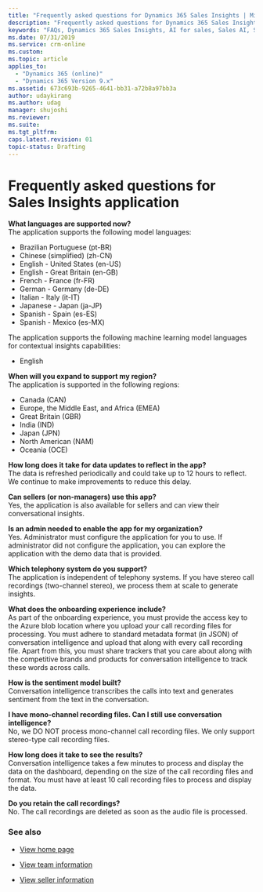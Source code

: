 ```yaml
---
title: "Frequently asked questions for Dynamics 365 Sales Insights | MicrosoftDocs"
description: "Frequently asked questions for Dynamics 365 Sales Insights app"
keywords: "FAQs, Dynamics 365 Sales Insights, AI for sales, Sales AI, Sales Insights"
ms.date: 07/31/2019
ms.service: crm-online
ms.custom: 
ms.topic: article
applies_to:
  - "Dynamics 365 (online)"
  - "Dynamics 365 Version 9.x"
ms.assetid: 673c693b-9265-4641-bb31-a72b8a97bb3a
author: udaykirang
ms.author: udag
manager: shujoshi
ms.reviewer: 
ms.suite: 
ms.tgt_pltfrm: 
caps.latest.revision: 01
topic-status: Drafting
---
```


# Frequently asked questions for Sales Insights application

**What languages are supported now?​**<br>
The application supports the following model languages:

- Brazilian Portuguese (pt-BR)
- Chinese (simplified) (zh-CN)
- English - United States (en-US)
- English - Great Britain (en-GB)
- French - France (fr-FR)
- German - Germany (de-DE)
- Italian - Italy (it-IT)
- Japanese - Japan (ja-JP)
- Spanish - Spain (es-ES)
- Spanish - Mexico (es-MX)

The application supports the following machine learning model languages for contextual insights capabilities:

- English

**When will you expand to support my region?**<br>
The application is supported in the following regions:

- Canada (CAN)
- Europe, the Middle East, and Africa (EMEA)
- Great Britain (GBR)
- India (IND) 
- Japan (JPN)
- North American (NAM)
- Oceania (OCE)

**How long does it take for data updates to reflect in the app?**<br>
The data is refreshed periodically and could take up to 12 hours to reflect. We continue to make improvements to reduce this delay.

**Can sellers (or non-managers) use this app?**<br>
Yes, the application is also available for sellers and can view their conversational insights.

**Is an admin needed to enable the app for my organization?**<br>
Yes. Administrator must configure the application for you to use. If administrator did not configure the application, you can explore the application with the demo data that is provided.

**Which telephony system do you support?​**<br>
The application is independent of telephony systems. If you have stereo call recordings (two-channel stereo), we process them at scale to generate insights​.

**What does the onboarding experience include?​** <br>
As part of the onboarding experience, you must provide the access key to the Azure blob location where you upload your call recording files for processing. You must adhere to standard metadata format (in JSON) of conversation intelligence and upload that along with every call recording file. Apart from this, you must share trackers that you care about along with the competitive brands and products for conversation intelligence to track these words across calls.

**How is the sentiment model built?**<br>
Conversation intelligence transcribes the calls into text and generates sentiment from the text in the conversation.

**I have mono-channel recording files. Can I still use conversation intelligence?​**<br>
No, we DO NOT process mono-channel call recording files. We only support stereo-type call recording files.

**How long does it take to see the results?​**<br>
Conversation intelligence takes a few minutes to process and display the data on the dashboard, depending on the size of the call recording files and format. You must have at least 10 call recording files to process and display the data.

**Do you retain the call recordings?​**<br>
No. The call recordings are deleted as soon as the audio file is processed​.

### See also

- [View home page](dynamics365-sales-insights-app-home-page.md)

- [View team information](conversation-intelligence-team-overview.md)

- [View seller information](conversation-intelligence-seller-details.md)
